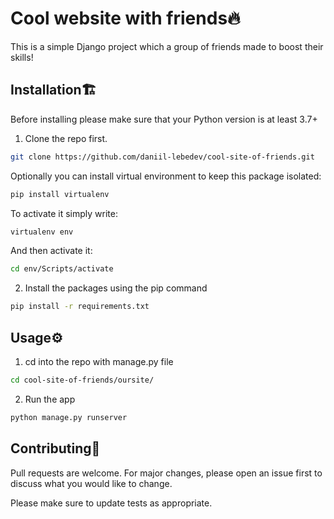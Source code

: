 # Cool website with friends🔥

This is a simple Django project which a group of friends made to boost their skills!

## Installation🏗️

Before installing please make sure that your Python version is at least 3.7+

1. Clone the repo first.

```bash
git clone https://github.com/daniil-lebedev/cool-site-of-friends.git
```

Optionally you can install virtual environment to keep this package isolated:

```bash
pip install virtualenv
```
To activate it simply write:

```bash
virtualenv env
```

And then activate it:

```bash
cd env/Scripts/activate
```

2. Install the packages using the pip command

```bash
pip install -r requirements.txt
```

## Usage⚙️
1. cd into the repo with manage.py file

```bash
cd cool-site-of-friends/oursite/
```

2. Run the app
```bash
python manage.py runserver
```

## Contributing👯
Pull requests are welcome. For major changes, please open an issue first to discuss what you would like to change.

Please make sure to update tests as appropriate.
